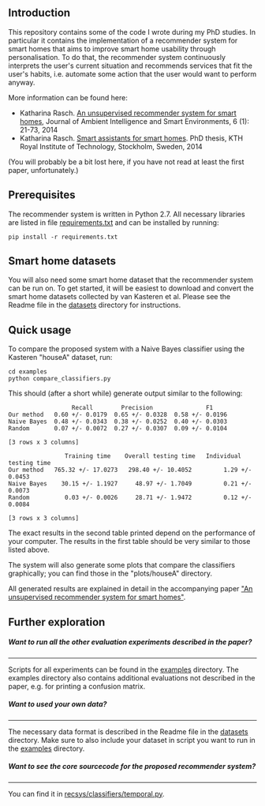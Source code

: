 ## Introduction

This repository contains some of the code I wrote during my PhD studies. In particular it contains the implementation
of a recommender system for smart homes that aims to improve smart home usability through personalisation. To do that,
the recommender system continuously interprets the user's current situation and recommends services
that fit the user's habits, i.e. automate some action that the user would want to perform anyway. 

More information can be found here:

* Katharina Rasch. [An unsupervised recommender system for smart homes](http://iospress.metapress.com/content/372n5686n0426558/),
Journal of Ambient Intelligence and Smart Environments, 6 (1): 21-73, 2014
* Katharina Rasch. [Smart assistants for smart homes](http://www.diva-portal.org/smash/get/diva2:650328/FULLTEXT01.pdf).
PhD thesis, KTH Royal Institute of Technology, Stockholm, Sweden, 2014

(You will probably be a bit lost here, if you have not read at least the first paper, unfortunately.)

## Prerequisites

The recommender system is written in Python 2.7. All necessary libraries are listed in file [requirements.txt](requirements.txt)
and can be installed by running:

    pip install -r requirements.txt

## Smart home datasets

You will also need some smart home dataset that the recommender system can be run on. To get started, it will be easiest
to download and convert the smart home datasets collected by van Kasteren et al. Please see the Readme file in
the [datasets](datasets) directory for instructions.


## Quick usage

To compare the proposed system with a Naive Bayes classifier using the Kasteren "houseA" dataset, run:

    cd examples
    python compare_classifiers.py

This should (after a short while) generate output similar to the following:

                      Recall        Precision               F1
    Our method   0.60 +/- 0.0179  0.65 +/- 0.0328  0.58 +/- 0.0196
    Naive Bayes  0.48 +/- 0.0343  0.38 +/- 0.0252  0.40 +/- 0.0303
    Random       0.07 +/- 0.0072  0.27 +/- 0.0307  0.09 +/- 0.0104

    [3 rows x 3 columns]

                    Training time    Overall testing time   Individual testing time
    Our method   765.32 +/- 17.0273   298.40 +/- 10.4052         1.29 +/- 0.0453
    Naive Bayes    30.15 +/- 1.1927     48.97 +/- 1.7049         0.21 +/- 0.0073
    Random          0.03 +/- 0.0026     28.71 +/- 1.9472         0.12 +/- 0.0084

    [3 rows x 3 columns]

The exact results in the second table printed depend on the performance of your computer. The results in the first table
should be very similar to those listed above.

The system will also generate some plots that compare the classifiers graphically; you can find those in the "plots/houseA"
directory.

All generated results are explained in detail in the accompanying paper
["An unsupervised recommender system for smart homes"](http://iospress.metapress.com/content/372n5686n0426558/).

## Further exploration

##### Want to run all the other evaluation experiments described in the paper?
-------------

Scripts for all experiments can be found in the [examples](examples) directory. The examples directory also contains additional evaluations not described in the paper, e.g. for printing a confusion matrix. 


##### Want to used your own data?
------------------------------

The necessary data format is described in the Readme file in the [datasets](datasets) directory. Make sure to also
 include your dataset in script you want to run in the [examples](examples) directory.

##### Want to see the core sourcecode for the proposed recommender system?
------------------------------

You can find it in [recsys/classifiers/temporal.py](recsys/classifiers/temporal.py).


